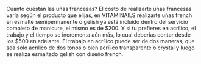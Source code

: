 Cuanto cuestan las uñas francesas?
El costo de realizarte uñas francesas varía según el producto que elijas, en VITAMINAILS realizarte uñas french en esmalte semipermanente o gelish ya está incluido dentro del servicio completo de manicure, el mismo es de $200. Y si tu prefieres en acrílico, el trabajo y el tiempo se incrementa aún más, lo  cual deberías contar desde los $500 en adelante. El trabajo en acrílico puede ser de dos maneras, que sea solo acrílico de dos tonos o bien acrílico transparente o crystal y luego se realiza esmaltado gelish con diseño french.
